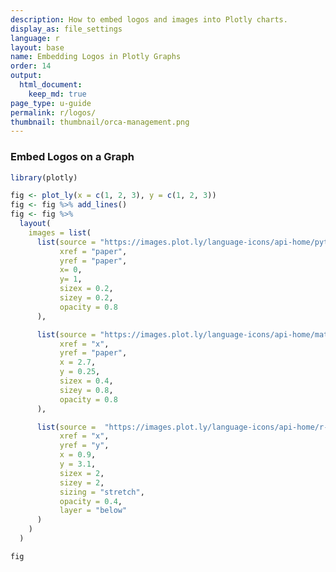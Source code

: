 ```yaml
---
description: How to embed logos and images into Plotly charts.
display_as: file_settings
language: r
layout: base
name: Embedding Logos in Plotly Graphs
order: 14
output:
  html_document:
    keep_md: true
page_type: u-guide
permalink: r/logos/
thumbnail: thumbnail/orca-management.png
---
```



### Embed Logos on a Graph


```r
library(plotly)

fig <- plot_ly(x = c(1, 2, 3), y = c(1, 2, 3))
fig <- fig %>% add_lines() 
fig <- fig %>%
  layout(
    images = list(
      list(source = "https://images.plot.ly/language-icons/api-home/python-logo.png",
           xref = "paper",
           yref = "paper",
           x= 0,
           y= 1,
           sizex = 0.2,
           sizey = 0.2,
           opacity = 0.8
      ),

      list(source = "https://images.plot.ly/language-icons/api-home/matlab-logo.png",
           xref = "x",
           yref = "paper",
           x = 2.7,
           y = 0.25,
           sizex = 0.4,
           sizey = 0.8,
           opacity = 0.8
      ),

      list(source =  "https://images.plot.ly/language-icons/api-home/r-logo.png",
           xref = "x",
           yref = "y",
           x = 0.9,
           y = 3.1,
           sizex = 2,
           sizey = 2,
           sizing = "stretch",
           opacity = 0.4,
           layer = "below"
      )
    )
  )

fig
```

<div id="htmlwidget-7eed687895881737b248" style="width:672px;height:480px;" class="plotly html-widget"></div>
<script type="application/json" data-for="htmlwidget-7eed687895881737b248">{"x":{"visdat":{"23423bd2d8f8":["function () ","plotlyVisDat"]},"cur_data":"23423bd2d8f8","attrs":{"23423bd2d8f8":{"x":[1,2,3],"y":[1,2,3],"alpha_stroke":1,"sizes":[10,100],"spans":[1,20],"type":"scatter","mode":"lines","inherit":true}},"layout":{"margin":{"b":40,"l":60,"t":25,"r":10},"images":[{"source":"https://images.plot.ly/language-icons/api-home/python-logo.png","xref":"paper","yref":"paper","x":0,"y":1,"sizex":0.2,"sizey":0.2,"opacity":0.8},{"source":"https://images.plot.ly/language-icons/api-home/matlab-logo.png","xref":"x","yref":"paper","x":2.7,"y":0.25,"sizex":0.4,"sizey":0.8,"opacity":0.8},{"source":"https://images.plot.ly/language-icons/api-home/r-logo.png","xref":"x","yref":"y","x":0.9,"y":3.1,"sizex":2,"sizey":2,"sizing":"stretch","opacity":0.4,"layer":"below"}],"xaxis":{"domain":[0,1],"automargin":true,"title":[]},"yaxis":{"domain":[0,1],"automargin":true,"title":[]},"hovermode":"closest","showlegend":false},"source":"A","config":{"showSendToCloud":false},"data":[{"x":[1,2,3],"y":[1,2,3],"type":"scatter","mode":"lines","marker":{"color":"rgba(31,119,180,1)","line":{"color":"rgba(31,119,180,1)"}},"error_y":{"color":"rgba(31,119,180,1)"},"error_x":{"color":"rgba(31,119,180,1)"},"line":{"color":"rgba(31,119,180,1)"},"xaxis":"x","yaxis":"y","frame":null}],"highlight":{"on":"plotly_click","persistent":false,"dynamic":false,"selectize":false,"opacityDim":0.2,"selected":{"opacity":1},"debounce":0},"shinyEvents":["plotly_hover","plotly_click","plotly_selected","plotly_relayout","plotly_brushed","plotly_brushing","plotly_clickannotation","plotly_doubleclick","plotly_deselect","plotly_afterplot","plotly_sunburstclick"],"base_url":"https://plot.ly"},"evals":[],"jsHooks":[]}</script>
